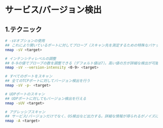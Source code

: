 # サービス/バージョン検出
## 1.テクニック
```bash
# -sVオプションの使用
## これにより開いているポートに対してプローブ（スキャン先を測定するための特殊なパケット）を送信し、サービスとバージョン情報を取得する
nmap -sV <target>
```
```bash
# インテンシティレベルの調整
## 0-9の値でプローブの数を調整できる（デフォルト値は7）。高い値の方が詳細な検出が可能だが、時間もかかる
nmap -sV --version-intensity <0-9> <target>
```
```bash
# すべてのポートをスキャン
## 全てのTCPポートに対してバージョン検出を行う
nmap -sV -p- <target>
```
```bash
# UDPポートのスキャン
## UDPポートに対してもバージョン検出を行える
nmap -sUV <target>
```
```bash
# アグレッシブスキャン
## サービス/バージョンだけでなく、OS検出など出力する。詳細な情報が得られるがノイズになりやすい
nmap -A <target>
```
